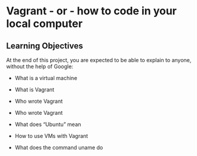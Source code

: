 # Vagrant - or - how to code in your local computer

## Learning Objectives

At the end of this project, you are expected to be able to explain to anyone, without the help of Google:

* What is a virtual machine

* What is Vagrant

* Who wrote Vagrant

* Who wrote Vagrant

* What does “Ubuntu” mean

* How to use VMs with Vagrant

* What does the command uname do
